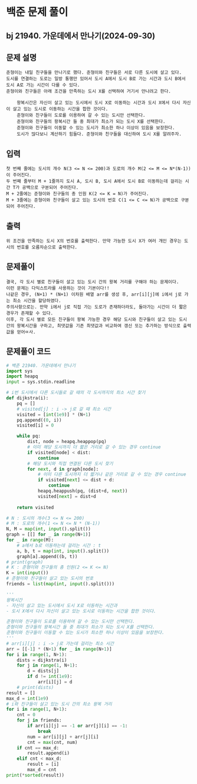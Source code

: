 # 백준 문제 풀이
## bj 21940. 가운데에서 만나기(2024-09-30)

## 문제 설명
    준형이는 내일 친구들을 만나기로 했다. 준형이와 친구들은 서로 다른 도시에 살고 있다.
    도시를 연결하는 도로는 일방 통행만 있어서 도시 A에서 도시 B로 가는 시간과 도시 B에서 도시 A로 가는 시간이 다를 수 있다.
    준형이와 친구들은 아래 조건을 만족하는 도시 X를 선택하여 거기서 만나려고 한다.

        왕복시간은 자신이 살고 있는 도시에서 도시 X로 이동하는 시간과 도시 X에서 다시 자신이 살고 있는 도시로 이동하는 시간을 합한 것이다.
        준형이와 친구들이 도로를 이용하여 갈 수 있는 도시만 선택한다.
        준형이와 친구들의 왕복시간 들 중 최대가 최소가 되는 도시 X를 선택한다.
        준형이와 친구들이 이동할 수 있는 도시가 최소한 하나 이상이 있음을 보장한다.
        도시가 많다보니 계산하기 힘들다. 준형이와 친구들을 대신하여 도시 X를 알려주자.

## 입력
    첫 번째 줄에는 도시의 개수 N(3 <= N <= 200)과 도로의 개수 M(2 <= M <= N*(N-1))이 주어진다.
    두 번째 줄부터 M + 1줄까지 도시 A, 도시 B, 도시 A에서 도시 B로 이동하는데 걸리는 시간 T가 공백으로 구분되어 주어진다.
    M + 2줄에는 준형이와 친구들의 총 인원 K(2 <= K = N)가 주어진다.
    M + 3줄에는 준형이와 친구들이 살고 있는 도시의 번호 C(1 <= C <= N)가 공백으로 구분되어 주어진다.

## 출력
    위 조건을 만족하는 도시 X의 번호를 출력한다. 만약 가능한 도시 X가 여러 개인 경우는 도시의 번호를 오름차순으로 출력한다.

## 문제풀이
    결국, 각 도시 별로 친구들이 살고 있는 도시 간의 왕복 거리를 구해야 하는 문제이다.
    이런 문제는 다익스트라를 사용하는 것이 기본이다!!
    나같은 경우, (N+1) * (N+1) 이차원 배열 arr를 생성 후, arr[i][j]에 i에서 j로 가는 최소 시간을 할당하였다.
    주의사항으로는. 만약 i에서 j로 직접 가는 도로가 존재하더라도, 돌아가는 시간이 더 짧은 경우가 존재할 수 있다.
    이후, 각 도시 별로 모든 친구들이 왕복 가능한 경우 해당 도시와 친구들이 살고 있는 도시 간의 왕복시간을 구하고, 최댓값을 기존 최댓값과 비교하여 갱신 또는 추가하는 방식으로 출력값을 얻어ㄸ사.
    
## 문제풀이 코드
```python
# 백준 21940. 가운데에서 만나기
import sys
import heapq
input = sys.stdin.readline

# i번 도시에서 다른 도시들로 갈 때의 각 도시까지의 최소 시간 찾기
def dijkstra(i):
    pq = []
    # visited[j] : i -> j로 갈 때 최소 시간
    visited = [int(1e9)] * (N+1)
    pq.append((0, i))
    visited[i] = 0

    while pq:
        dist, node = heapq.heappop(pq)
        # 이미 해당 도시까지 더 짧은 거리로 갈 수 있는 경우 continue
        if visited[node] < dist:
            continue
        # 해당 도시와 직접 연결된 다른 도시 찾기
        for next, d in graph[node]:
            # 이미 다른 도시까지 더 짧거나 같은 거리로 갈 수 있는 경우 continue
            if visited[next] <= dist + d:
                continue
            heapq.heappush(pq, (dist+d, next))
            visited[next] = dist+d
    
    return visited

# N : 도시의 개수(3 <= N <= 200)
# M : 도로의 개수(1 <= N <= N * (N-1))
N, M = map(int, input().split())
graph = [[] for _ in range(N+1)]
for _ in range(M):
    # a에서 b로 이동하는데 걸리는 시간 : t
    a, b, t = map(int, input().split())
    graph[a].append((b, t))
# print(graph)
# K : 준형이와 친구들의 총 인원(2 <= K <= N)
K = int(input())
# 준형이와 친구들이 살고 있는 도시의 번호
friends = list(map(int, input().split()))

'''
왕복시간
- 자신이 살고 있는 도시에서 도시 X로 이동하는 시간과 
- 도시 X에서 다시 자신이 살고 있는 도시로 이동하는 시간을 합한 것이다.

준형이와 친구들이 도로를 이용하여 갈 수 있는 도시만 선택한다.
준형이와 친구들의 왕복시간 들 중 최대가 최소가 되는 도시 X를 선택한다.
준형이와 친구들이 이동할 수 있는 도시가 최소한 하나 이상이 있음을 보장한다.
'''
# arr[i][j] : i -> j로 가는데 걸리는 최소 시간
arr = [[-1] * (N+1) for _ in range(N+1)]
for i in range(1, N+1):
    dists = dijkstra(i)
    for j in range(1, N+1):
        d = dists[j]
        if d != int(1e9):
            arr[i][j] = d
    # print(dists)
result = []
max_d = int(1e9)
# i와 친구들이 살고 있는 도시 간의 최소 왕복 거리
for i in range(1, N+1):
    cnt = 0
    for j in friends:
        if arr[i][j] == -1 or arr[j][i] == -1:
            break
        num = arr[i][j] + arr[j][i]
        cnt = max(cnt, num)
    if cnt == max_d:
        result.append(i)
    elif cnt < max_d:
        result = [i]
        max_d = cnt
print(*sorted(result))
```